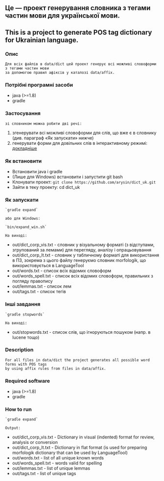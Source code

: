 ## Це — проект генерування словника з тегами частин мови для української мови. ##

## This is a project to generate POS tag dictionary for Ukrainian language. ##



### Опис ###
    Для всіх файлів в data/dict цей проект генерує всі можливі словоформи з тегами частин мови
    за допомогою правил афіксів у каталозі data/affix.


### Потрібні програмні засоби ###
* java (>=1.8)
* gradle


### Застосування ###
    зі словником можна робити дві речі:
1. згенерувати всі можливі словоформи для слів, що вже є в словнику (див. параграф «Як запускати» нижче)
2. генерувати форми для довільних слів в інтерактивному режимі: [докладніше](doc/interactive_mode.md)


### Як встановити ###
* Встановити java і gradle
* (Лише для Windows) встановити і запустити git bash
* Клонувати проект: `git clone https://github.com/arysin/dict_uk.git`
* Зайти в теку проекту: cd dict_uk

### Як запускати ###

    `gradle expand`
    
    або для Windows:
    
    `bin/expand_win.sh`

    На виході:

* out/dict_corp_vis.txt - словник у візуальному форматі (з відступами, згрупований за лемами) для перегляду, аналізу і опрацьовування
* out/dict_corp_lt.txt - словник у табличному форматі для використання в ПЗ, зокрема з цього файлу генеруємо словник morfologik, що використовується в LanguageTool
* out/words.txt - список всіх відомих словоформ
* out/words_spell.txt - список всіх відомих словоформ, правильних з погляду правопису
* out/lemmas.txt - список лем
* out/tags.txt - список тегів


### Інші завдання ###

    `gradle stopwords`

    На виході:

* out/stopwords.txt - список слів, що ігноруються пошуком (напр. в lucene тощо)



### Description ###
    For all files in data/dict the project generates all possible word forms with POS tags
    by using affix rules from files in data/affix.


### Required software ###
* java (>=1.8)
* gradle


### How to run ###
    `gradle expand`

    Output:

* out/dict_corp_vis.txt - Dictionary in visual (indented) format for review, analysis or conversion
* out/dict_corp_lt.txt - Dictionary in flat format (is used for preparing morfologik dictionary that can be used by LanguageTool)
* out/words.txt - list of all unique known words
* out/words_spell.txt - words valid for spelling
* out/lemmas.txt - list of unique lemmas
* out/tags.txt - list of unique tags
